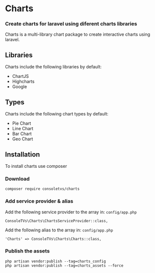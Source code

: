 # Charts
### Create charts for laravel using diferent charts libraries

Charts is a multi-library chart package to create interactive charts using laravel.

## Libraries

Charts include the following libraries by default:

- ChartJS
- Highcharts
- Google

## Types

Charts include the following chart types by default:

- Pie Chart
- Line Chart
- Bar Chart
- Geo Chart

## Installation

To install charts use composer

### Download

```
composer require consoletvs/charts
```

### Add service provider & alias

Add the following service provider to the array in: ```config/app.php```

```
ConsoleTVs\Charts\ChartsServiceProvider::class,
```

Add the following alias to the array in: ```config/app.php```

```
'Charts' => ConsoleTVs\Charts\Charts::class,
```
### Publish the assets

```
php artisan vendor:publish --tag=charts_config
php artisan vendor:publish --tag=charts_assets --force
```
